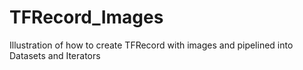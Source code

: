 # TFRecord_Images
Illustration of how to create TFRecord with images and pipelined into Datasets and Iterators
